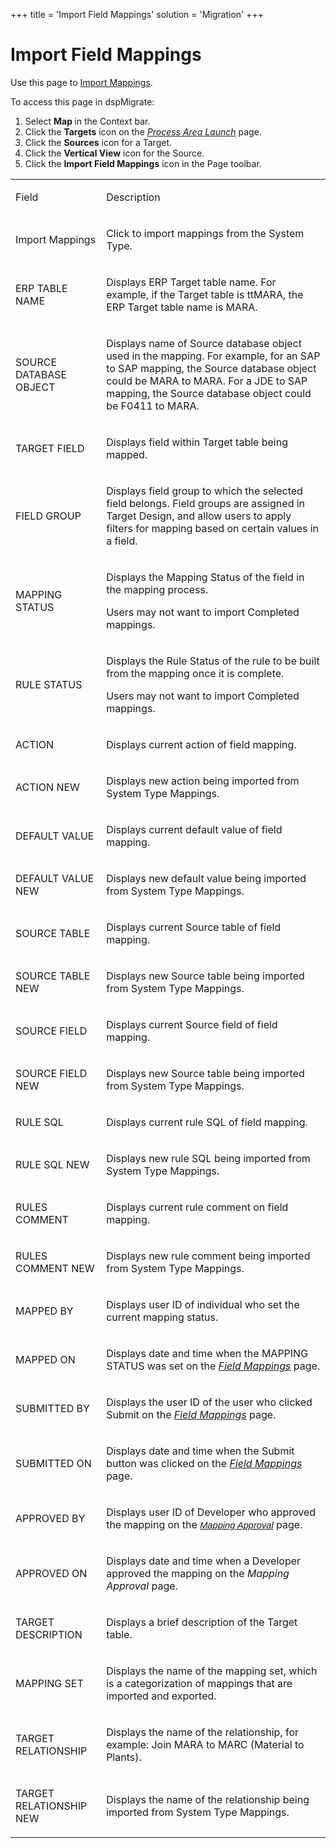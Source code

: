 +++
title = 'Import Field Mappings'
solution = 'Migration'
+++

# Import Field Mappings

<div class="use">

Use this page to [Import
Mappings](../Use_Cases/Import_and_Export_Mappings.htm#Import_a_Mapping_Set).

</div>

To access this page in dspMigrate:

1.  Select <span style="font-weight: bold;">Map </span>in the Context
    bar.
2.  Click the <span style="font-weight: bold;">Targets</span> icon on
    the *[Process Area Launch](Process_Area_Launch_map.htm)* page.
3.  Click the <span style="font-weight: bold;">Sources</span> icon for a
    Target.
4.  Click the <span style="font-weight: bold;">Vertical View</span> icon
    for the Source.
5.  Click the <span style="font-weight: bold;">Import Field
    Mappings</span> icon in the Page toolbar.

<table>
<tbody>
<tr class="odd">
<td><p>Field</p></td>
<td><p>Description</p></td>
</tr>
<tr class="even">
<td><p>Import Mappings</p></td>
<td><p>Click to import mappings from the System Type.</p></td>
</tr>
<tr class="odd">
<td><p>ERP TABLE NAME</p></td>
<td><p>Displays ERP Target table name. For example, if the Target table is ttMARA, the ERP Target table name is MARA.</p></td>
</tr>
<tr class="even">
<td><p>SOURCE DATABASE OBJECT</p></td>
<td><p>Displays name of Source database object used in the mapping. For example, for an SAP to SAP mapping, the Source database object could be MARA to MARA. For a JDE to SAP mapping, the Source database object could be F0411 to MARA.</p></td>
</tr>
<tr class="odd">
<td><p>TARGET FIELD</p></td>
<td><p>Displays field within Target table being mapped.</p></td>
</tr>
<tr class="even">
<td><p>FIELD GROUP</p></td>
<td><p>Displays field group to which the selected field belongs. Field groups are assigned in Target Design, and allow users to apply filters for mapping based on certain values in a field.</p></td>
</tr>
<tr class="odd">
<td><p>MAPPING STATUS</p></td>
<td><p>Displays the <span id="Mapping Status" class="popUpLink">Mapping Status</span> of the field in the mapping process.</p>
<p>Users may not want to import Completed mappings.</p></td>
</tr>
<tr class="even">
<td><p>RULE STATUS</p></td>
<td><p>Displays the <span id="Rule Status" class="popUpLink">Rule Status</span> of the rule to be built from the mapping once it is complete.</p>
<p>Users may not want to import Completed mappings.</p></td>
</tr>
<tr class="odd">
<td><p>ACTION</p></td>
<td><p>Displays current action of field mapping.</p></td>
</tr>
<tr class="even">
<td><p>ACTION NEW</p></td>
<td><p>Displays new action being imported from System Type Mappings.</p></td>
</tr>
<tr class="odd">
<td><p>DEFAULT VALUE</p></td>
<td><p>Displays current default value of field mapping.</p></td>
</tr>
<tr class="even">
<td><p>DEFAULT VALUE NEW</p></td>
<td><p>Displays new default value being imported from System Type Mappings.</p></td>
</tr>
<tr class="odd">
<td><p>SOURCE TABLE</p></td>
<td><p>Displays current Source table of field mapping.</p></td>
</tr>
<tr class="even">
<td><p>SOURCE TABLE NEW</p></td>
<td><p>Displays new Source table being imported from System Type Mappings.</p></td>
</tr>
<tr class="odd">
<td><p>SOURCE FIELD</p></td>
<td><p>Displays current Source field of field mapping.</p></td>
</tr>
<tr class="even">
<td><p>SOURCE FIELD NEW</p></td>
<td><p>Displays new Source table being imported from System Type Mappings.</p></td>
</tr>
<tr class="odd">
<td><p>RULE SQL</p></td>
<td><p>Displays current rule SQL of field mapping.</p></td>
</tr>
<tr class="even">
<td><p>RULE SQL NEW</p></td>
<td><p>Displays new rule SQL being imported from System Type Mappings.</p></td>
</tr>
<tr class="odd">
<td><p>RULES COMMENT</p></td>
<td><p>Displays current rule comment on field mapping.</p></td>
</tr>
<tr class="even">
<td><p>RULES COMMENT NEW</p></td>
<td><p>Displays new rule comment being imported from System Type Mappings.</p></td>
</tr>
<tr class="odd">
<td><p>MAPPED BY</p></td>
<td><p>Displays user ID of individual who set the current mapping status.</p></td>
</tr>
<tr class="even">
<td><p>MAPPED ON</p></td>
<td><p>Displays date and time when the MAPPING STATUS was set on the <em><a href="Field_Mappings_H.htm">Field Mappings</a></em> page.</p></td>
</tr>
<tr class="odd">
<td><p>SUBMITTED BY</p></td>
<td><p>Displays the user ID of the user who clicked Submit on the <span style="font-style: italic;"><a href="Field_Mappings_H.htm">Field Mappings</a></span> page.</p></td>
</tr>
<tr class="even">
<td><p>SUBMITTED ON</p></td>
<td><p>Displays date and time when the Submit button was clicked on the <em><a href="Field_Mappings_H.htm">Field Mappings</a></em> page.</p></td>
</tr>
<tr class="odd">
<td><p>APPROVED BY</p></td>
<td><p>Displays user ID of Developer who approved the mapping on the <span style="font-size: 11.0pt;font-family: Arial, sans-serif;font-style: italic;"><a href="Mapping_Approval_H.htm">Mapping Approval</a></span> page.</p></td>
</tr>
<tr class="even">
<td><p>APPROVED ON</p></td>
<td><p>Displays date and time when a Developer approved the mapping on the <em>Mapping Approval</em> page.</p></td>
</tr>
<tr class="odd">
<td><p>TARGET DESCRIPTION</p></td>
<td><p>Displays a brief description of the Target table.</p></td>
</tr>
<tr class="even">
<td><p>MAPPING SET</p></td>
<td><p>Displays the name of the mapping set, which is a categorization of mappings that are imported and exported.</p></td>
</tr>
<tr class="odd">
<td><p>TARGET RELATIONSHIP</p></td>
<td><p>Displays the name of the relationship, for example: Join MARA to MARC (Material to Plants).</p></td>
</tr>
<tr class="even">
<td><p>TARGET RELATIONSHIP NEW</p></td>
<td><p>Displays the name of the relationship being imported from System Type Mappings.</p></td>
</tr>
</tbody>
</table>
